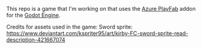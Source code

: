 This repo is a game that I'm working on that uses the [Azure PlayFab](https://playfab.com) addon for the [Godot Engine](https://godotengine.org/).

Credits for assets used in the game:
Sword sprite: https://www.deviantart.com/kspriter95/art/kirby-FC-sword-sprite-read-description-421667074
